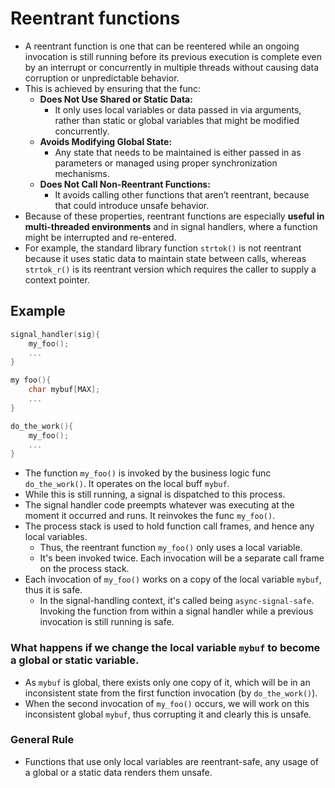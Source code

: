 # Reentrant functions

- A reentrant function is one that can be reentered while an ongoing invocation is still running before its previous execution is complete even by an interrupt or concurrently in multiple threads without causing data corruption or unpredictable behavior.
- This is achieved by ensuring that the func:
  - **Does Not Use Shared or Static Data:**
    - It only uses local variables or data passed in via arguments, rather than static or global variables that might be modified concurrently.
  - **Avoids Modifying Global State:**
    - Any state that needs to be maintained is either passed in as parameters or managed using proper synchronization mechanisms.
  - **Does Not Call Non-Reentrant Functions:**
    - It avoids calling other functions that aren’t reentrant, because that could introduce unsafe behavior.
- Because of these properties, reentrant functions are especially **useful in multi-threaded environments** and in signal handlers, where a function might be interrupted and re-entered.
- For example, the standard library function `strtok()` is not reentrant because it uses static data to maintain state between calls, whereas `strtok_r()` is its reentrant version which requires the caller to supply a context pointer.

## Example

```c
signal_handler(sig){
    my_foo();
    ...
}

my foo(){
    char mybuf[MAX];
    ...
}

do_the_work(){
    my_foo();
    ...
}
```

- The function `my_foo()` is invoked by the business logic func `do_the_work()`. It operates on the local buff `mybuf`.
- While this is still running, a signal is dispatched to this process.
- The signal handler code preempts whatever was executing at the moment it occurred and runs. It reinvokes the func `my_foo()`.
- The process stack is used to hold function call frames, and hence any local variables.
  - Thus, the reentrant function `my_foo()` only uses a local variable.
  - It's been invoked twice. Each invocation will be a separate call frame on the process stack.
- Each invocation of `my_foo()` works on a copy of the local variable `mybuf`, thus it is safe.
  - In the signal-handling context, it's called being `async-signal-safe`. Invoking the function from within a signal handler while a previous invocation is still running is safe.

### What happens if we change the local variable `mybuf` to become a global or static variable.

- As `mybuf` is global, there exists only one copy of it, which will be in an inconsistent state from the first function invocation (by `do_the_work()`). 
- When the second invocation of `my_foo()` occurs, we will work on this inconsistent global `mybuf`, thus corrupting it and clearly this is unsafe.

### General Rule

- Functions that use only local variables are reentrant-safe, any usage of a global or a static data renders them unsafe.